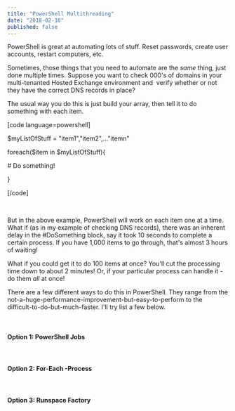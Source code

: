 ```yaml
---
title: "PowerShell Multithreading"
date: "2018-02-10"
published: false
---
```


PowerShell is great at automating lots of stuff. Reset passwords, create user accounts, restart computers, etc.

Sometimes, those things that you need to automate are the _same_ thing, just done multiple times. Suppose you want to check 000's of domains in your multi-tenanted Hosted Exchange environment and  verify whether or not they have the correct DNS records in place?

The usual way you do this is just build your array, then tell it to do something with each item.

\[code language=powershell\]

$myListOfStuff = "item1","item2",..."itemn"

foreach($item in $myListOfStuff){

\# Do something!

}

\[/code\]

 

But in the above example, PowerShell will work on each item one at a time. What if (as in my example of checking DNS records), there was an inherent delay in the #DoSomething block, say it took 10 seconds to complete a certain process. If you have 1,000 items to go through, that's almost 3 hours of waiting!

What if you could get it to do 100 items at once? You'll cut the processing time down to about 2 minutes! Or, if your particular process can handle it - do them _all_ at once!

There are a few different ways to do this in PowerShell. They range from the not-a-huge-performance-improvement-but-easy-to-perform to the difficult-to-do-but-much-faster. I'll try list a few below.

 

#### Option 1: PowerShell Jobs

 

#### Option 2: For-Each -Process

 

#### Option 3: Runspace Factory

